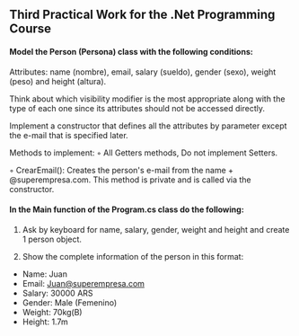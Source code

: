 ## Third Practical Work for the .Net Programming Course

#### Model the Person (Persona) class with the following conditions:

Attributes: name (nombre), email, salary (sueldo), gender (sexo), weight (peso) and height (altura). 

Think about which visibility modifier is the most appropriate along with the type of each one since its attributes should not be accessed directly.

Implement a constructor that defines all the attributes by parameter except the e-mail that is specified later.

Methods to implement:
◦ All Getters methods, Do not implement Setters.

◦ CrearEmail(): Creates the person's e-mail from the name + @superempresa.com. This method is private and is called via the constructor.


#### In the Main function of the Program.cs class do the following:

1. Ask by keyboard for name, salary, gender, weight and height and create 1 person object.

2. Show the complete information of the person in this format:

* Name: Juan
* Email: Juan@superempresa.com
* Salary: 30000 ARS
* Gender: Male (Femenino)
* Weight: 70kg(B)
* Height: 1.7m
